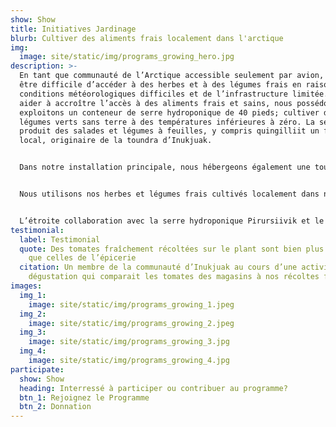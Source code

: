 ```yaml
---
show: Show
title: Initiatives Jardinage
blurb: Cultiver des aliments frais localement dans l'arctique
img:
  image: site/static/img/programs_growing_hero.jpg
description: >-
  En tant que communauté de l’Arctique accessible seulement par avion, il peut
  être difficile d’accéder à des herbes et à des légumes frais en raison des
  conditions météorologiques difficiles et de l’infrastructure limitée. Pour
  aider à accroître l’accès à des aliments frais et sains, nous possédons et
  exploitons un conteneur de serre hydroponique de 40 pieds; cultiver de vastes
  légumes verts sans terre à des températures inférieures à zéro. La serre
  produit des salades et légumes à feuilles, y compris quingilliit un favori
  local, originaire de la toundra d’Inukjuak. 


  Dans notre installation principale, nous hébergeons également une tour de culture hydroponique qui est utilisée comme un outil éducatif pour notre programmation. Alors que, notre jardin de fenêtre et nos serres extérieures nous fournissent l’espace cultiver le sol; nous avons beaucoup expérimentés, nous avons semé des tomates, de l’ail en passant par le brocoli et différentes baies.


  Nous utilisons nos herbes et légumes frais cultivés localement dans nos recettes, et ils sont régulièrement partagés gratuitement avec les membres de la communauté.


  L’étroite collaboration avec la serre hydroponique Pirursiivik et le projet d’art social nous a aidés à élargir et à développer nos initiatives liées à l’agriculture, de la germination au compostage.
testimonial:
  label: Testimonial
  quote: Des tomates fraîchement récoltées sur le plant sont bien plus goûteuses
    que celles de l’épicerie
  citation: Un membre de la communauté d’Inukjuak au cours d’une activité de
    dégustation qui comparait les tomates des magasins à nos récoltes fraîches.
images:
  img_1:
    image: site/static/img/programs_growing_1.jpeg
  img_2:
    image: site/static/img/programs_growing_2.jpeg
  img_3:
    image: site/static/img/programs_growing_3.jpg
  img_4:
    image: site/static/img/programs_growing_4.jpg
participate:
  show: Show
  heading: Interressé à participer ou contribuer au programme?
  btn_1: Rejoignez le Programme
  btn_2: Donnation
---
```

